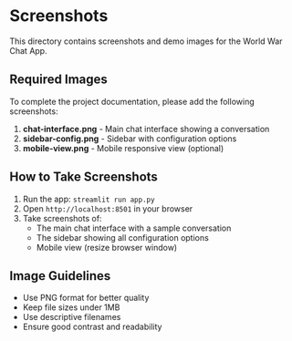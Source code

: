 # Screenshots

This directory contains screenshots and demo images for the World War Chat App.

## Required Images

To complete the project documentation, please add the following screenshots:

1. **chat-interface.png** - Main chat interface showing a conversation
2. **sidebar-config.png** - Sidebar with configuration options
3. **mobile-view.png** - Mobile responsive view (optional)

## How to Take Screenshots

1. Run the app: `streamlit run app.py`
2. Open `http://localhost:8501` in your browser
3. Take screenshots of:
   - The main chat interface with a sample conversation
   - The sidebar showing all configuration options
   - Mobile view (resize browser window)

## Image Guidelines

- Use PNG format for better quality
- Keep file sizes under 1MB
- Use descriptive filenames
- Ensure good contrast and readability
